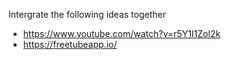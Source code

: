 Intergrate the following ideas together 

- https://www.youtube.com/watch?v=r5Y1I1Zol2k
- https://freetubeapp.io/
